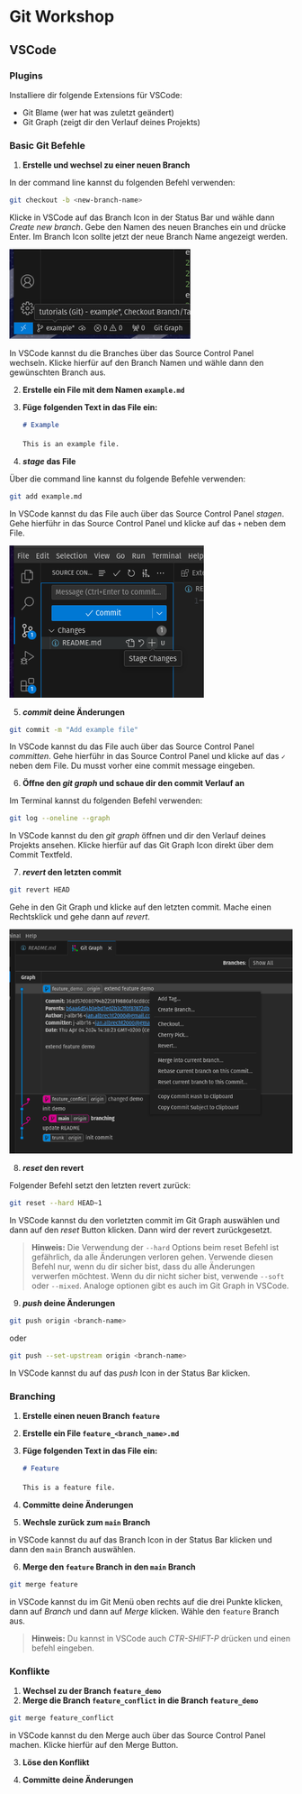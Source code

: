 
# Git Workshop

## VSCode

### Plugins

Installiere dir folgende Extensions für VSCode:

- Git Blame (wer hat was zuletzt geändert)
- Git Graph (zeigt dir den Verlauf deines Projekts)

### Basic Git Befehle

1. **Erstelle und wechsel zu einer neuen Branch**

In der command line kannst du folgenden Befehl verwenden:

```bash
git checkout -b <new-branch-name>
```

Klicke in VSCode auf das Branch Icon in der Status Bar und wähle dann *Create new branch*. Gebe den Namen des neuen Branches ein und drücke Enter. Im Branch Icon sollte jetzt der neue Branch Name angezeigt werden.

![branch](./images/branch_icon.png)

In VSCode kannst du die Branches über das Source Control Panel wechseln. Klicke hierfür auf den Branch Namen und wähle dann den gewünschten Branch aus.

2. **Erstelle ein File mit dem Namen `example.md`**

3. **Füge folgenden Text in das File ein:**

    ```markdown
    # Example

    This is an example file.
    ```

4. ***stage* das File**

Über die command line kannst du folgende Befehle verwenden:

```bash
git add example.md
```

In VSCode kannst du das File auch über das Source Control Panel *stagen*. Gehe hierführ in das Source Control Panel und klicke auf das `+` neben dem File.

![staging](images/staging.png)

5. ***commit* deine Änderungen**

```bash
git commit -m "Add example file"
```

In VSCode kannst du das File auch über das Source Control Panel *committen*. Gehe hierführ in das Source Control Panel und klicke auf das `✓` neben dem File. Du musst vorher eine commit message eingeben.

6. **Öffne den *git graph* und schaue dir den commit Verlauf an**

Im Terminal kannst du folgenden Befehl verwenden:

```bash
git log --oneline --graph
```

In VSCode kannst du den *git graph* öffnen und dir den Verlauf deines Projekts ansehen. Klicke hierfür auf das Git Graph Icon direkt über dem Commit Textfeld.

7. ***revert* den letzten commit**

```bash
git revert HEAD
```

Gehe in den Git Graph und klicke auf den letzten commit. Mache einen Rechtsklick und gehe dann auf *revert*.

![revert](images/revert.png)

8. ***reset* den revert**

Folgender Befehl setzt den letzten revert zurück:

```bash
git reset --hard HEAD~1
```

In VSCode kannst du den vorletzten commit im Git Graph auswählen und dann auf den *reset* Button klicken. Dann wird der revert zurückgesetzt.


> **Hinweis:** Die Verwendung der `--hard` Options beim reset Befehl ist gefährlich, da alle Änderungen verloren gehen. Verwende diesen Befehl nur, wenn du dir sicher bist, dass du alle Änderungen verwerfen möchtest. Wenn du dir nicht sicher bist, verwende `--soft` oder `--mixed`. Analoge optionen gibt es auch im Git Graph in VSCode.

9. ***push* deine Änderungen**

```bash
git push origin <branch-name>
```

oder 

```bash
git push --set-upstream origin <branch-name>
```

In VSCode kannst du auf das *push* Icon in der Status Bar klicken.

### Branching

1. **Erstelle einen neuen Branch `feature`**

2. **Erstelle ein File `feature_<branch_name>.md`**

3. **Füge folgenden Text in das File ein:**

    ```markdown
    # Feature

    This is a feature file.
    ```

4. **Committe deine Änderungen**

5. **Wechsle zurück zum `main` Branch**

in VSCode kannst du auf das Branch Icon in der Status Bar klicken und dann den `main` Branch auswählen.

6. **Merge den `feature` Branch in den `main` Branch**

```bash
git merge feature
```

in VSCode kannst du im Git Menü oben rechts auf die drei Punkte klicken, dann auf *Branch* und dann auf *Merge* klicken. Wähle den `feature` Branch aus.

> **Hinweis:** Du kannst in VSCode auch *CTR-SHIFT-P* drücken und einen befehl eingeben.

### Konflikte

1. **Wechsel zu der Branch `feature_demo`**
2. **Merge die Branch `feature_conflict` in die Branch `feature_demo`**

```bash
git merge feature_conflict
```

in VSCode kannst du den Merge auch über das Source Control Panel machen. Klicke hierfür auf den Merge Button.


3. **Löse den Konflikt**

4. **Committe deine Änderungen**



